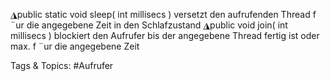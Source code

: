 ◮public static void sleep( int millisecs )
versetzt den aufrufenden Thread f ¨ur die angegebene Zeit in den Schlafzustand
◮public void join( int millisecs )
blockiert den Aufrufer bis der angegebene Thread fertig ist oder max. f ¨ur die
angegebene Zeit

   Tags & Topics:
   #Aufrufer